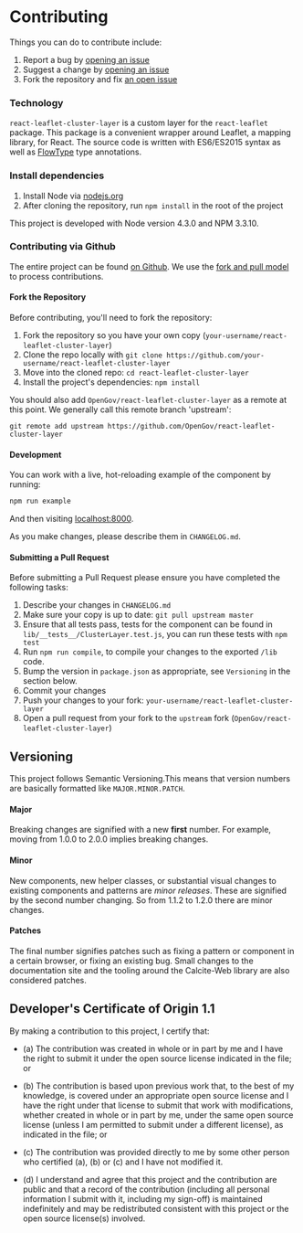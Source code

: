 # Contributing

Things you can do to contribute include:

1. Report a bug by [opening an issue](https://github.com/OpenGov/react-leaflet-cluster-layer/issues/new)
2. Suggest a change by [opening an issue](https://www.github.com/OpenGov/react-leaflet-cluster-layer/issues/new)
3. Fork the repository and fix [an open issue](https://github.com/OpenGov/react-leaflet-cluster-layer/issues)

### Technology

`react-leaflet-cluster-layer` is a custom layer for the `react-leaflet` package. This package is a convenient wrapper around Leaflet, a mapping library, for React. The source code is written with ES6/ES2015 syntax as well as [FlowType](http://flowtype.org) type annotations.

### Install dependencies

1. Install Node via [nodejs.org](http://nodejs.org)
2. After cloning the repository, run `npm install` in the root of the project

This project is developed with Node version 4.3.0 and NPM 3.3.10.

### Contributing via Github

The entire project can be found [on Github](https://github.com/OpenGov/react-leaflet-cluster-layer). We use the [fork and pull model](https://help.github.com/articles/using-pull-requests/) to process contributions.

#### Fork the Repository

Before contributing, you'll need to fork the repository:

1. Fork the repository so you have your own copy (`your-username/react-leaflet-cluster-layer`)
2. Clone the repo locally with `git clone https://github.com/your-username/react-leaflet-cluster-layer`
3. Move into the cloned repo: `cd react-leaflet-cluster-layer`
4. Install the project's dependencies: `npm install`

You should also add `OpenGov/react-leaflet-cluster-layer` as a remote at this point. We generally call this remote branch 'upstream':

```
git remote add upstream https://github.com/OpenGov/react-leaflet-cluster-layer
```

#### Development

You can work with a live, hot-reloading example of the component by running:

```bash
npm run example
```

And then visiting [localhost:8000](http://localhost:8000).

As you make changes, please describe them in `CHANGELOG.md`.

#### Submitting a Pull Request

Before submitting a Pull Request please ensure you have completed the following tasks:

1. Describe your changes in `CHANGELOG.md`
2. Make sure your copy is up to date: `git pull upstream master`
3. Ensure that all tests pass, tests for the component can be found in `lib/__tests__/ClusterLayer.test.js`, you can run these tests with `npm test`
3. Run `npm run compile`, to compile your changes to the exported `/lib` code.
4. Bump the version in `package.json` as appropriate, see `Versioning` in the section below.
4. Commit your changes
5. Push your changes to your fork: `your-username/react-leaflet-cluster-layer`
6. Open a pull request from your fork to the `upstream` fork (`OpenGov/react-leaflet-cluster-layer`)

## Versioning

This project follows Semantic Versioning.This means that version numbers are basically formatted like `MAJOR.MINOR.PATCH`.

#### Major

Breaking changes are signified with a new **first** number. For example, moving from 1.0.0 to 2.0.0 implies breaking changes.

#### Minor

New components, new helper classes, or substantial visual changes to existing components and patterns are *minor releases*. These are signified by the second number changing. So from 1.1.2 to 1.2.0 there are minor changes.

#### Patches

The final number signifies patches such as fixing a pattern or component in a certain browser, or fixing an existing bug. Small changes to the documentation site and the tooling around the Calcite-Web library are also considered patches.

## Developer's Certificate of Origin 1.1

By making a contribution to this project, I certify that:

* (a) The contribution was created in whole or in part by me and I
  have the right to submit it under the open source license
  indicated in the file; or

* (b) The contribution is based upon previous work that, to the best
  of my knowledge, is covered under an appropriate open source
  license and I have the right under that license to submit that
  work with modifications, whether created in whole or in part
  by me, under the same open source license (unless I am
  permitted to submit under a different license), as indicated
  in the file; or

* (c) The contribution was provided directly to me by some other
  person who certified (a), (b) or (c) and I have not modified
  it.

* (d) I understand and agree that this project and the contribution
  are public and that a record of the contribution (including all
  personal information I submit with it, including my sign-off) is
  maintained indefinitely and may be redistributed consistent with
  this project or the open source license(s) involved.
